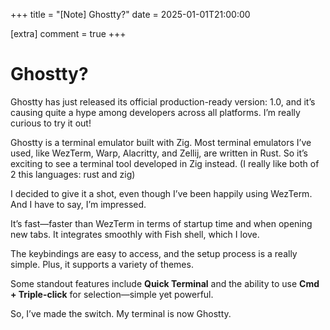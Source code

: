 +++
title = "[Note] Ghostty?"
date = 2025-01-01T21:00:00

[extra]
comment = true
+++

# Ghostty?

Ghostty has just released its official production-ready version: 1.0, and it’s causing quite a hype among developers across all platforms. I’m really curious to try it out!

Ghostty is a terminal emulator built with Zig. Most terminal emulators I’ve used, like WezTerm, Warp, Alacritty, and Zellij, are written in Rust. So it’s exciting to see a terminal tool developed in Zig instead.
(I really like both of 2 this languages: rust and zig)

I decided to give it a shot, even though I’ve been happily using WezTerm. And I have to say, I’m impressed.

It’s fast—faster than WezTerm in terms of startup time and when opening new tabs. It integrates smoothly with Fish shell, which I love.

The keybindings are easy to access, and the setup process is a really simple. Plus, it supports a variety of themes.

Some standout features include **Quick Terminal** and the ability to use **Cmd + Triple-click** for selection—simple yet powerful.

So, I’ve made the switch. My terminal is now Ghostty.

